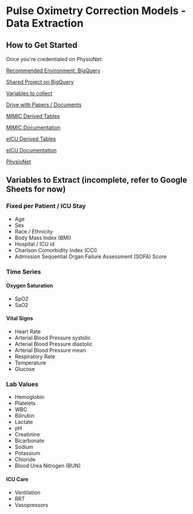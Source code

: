 # Pulse Oximetry Correction Models - Data Extraction

## How to Get Started
Once you're credentialed on PhysioNet:

[Recommended Environment: BigQuery](https://console.cloud.google.com/bigquery)

[Shared Project on BigQuery](https://console.cloud.google.com/bigquery?project=golden-rite-376204)

[Variables to collect](https://docs.google.com/spreadsheets/d/16w0sDQiFTde9O5jp4JLtl91oONw9g16B-oj9Eo9Rr0E/edit#gid=0)

[Drive with Papers / Documents](https://drive.google.com/drive/u/0/folders/1K0xnxcyo4t3rqzAcx72rJceLjVg28xkh)

[MIMIC Derived Tables](https://github.com/MIT-LCP/mimic-code)

[MIMIC Documentation](https://mimic.mit.edu)

[eICU Derived Tables](https://github.com/MIT-LCP/eicu-code/)

[eICU Documentation](https://eicu-crd.mit.edu/)

[PhysioNet](https://physionet.org/)

## Variables to Extract (incomplete, refer to Google Sheets for now)

### Fixed per Patient / ICU Stay
* Age
* Sex
* Race / Ethnicity
* Body Mass Index (BMI)
* Hospital / ICU id
* Charlson Comorbidity Index (CCI)
* Admission Sequential Organ Failure Assessment (SOFA) Score

### Time Series
#### Oxygen Saturation
* SpO2
* SaO2

#### Vital Signs
* Heart Rate
* Arterial Blood Pressure systolic
* Arterial Blood Pressure diastolic
* Arterial Blood Pressure mean
* Respiratory Rate
* Temperature
* Glucose

### Lab Values
* Hemoglobin
* Platelets
* WBC
* Bilirubin
* Lactate
* pH
* Creatinine
* Bicarbonate
* Sodium
* Potassium
* Chloride
* Blood Urea Nitrogen (BUN) 

#### ICU Care
* Ventilation
* RRT
* Vasopressors

